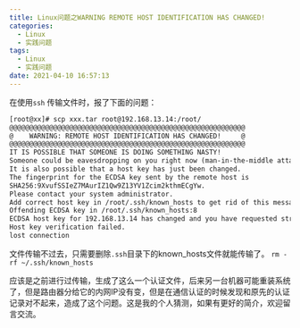 ```yaml
---
title: Linux问题之WARNING REMOTE HOST IDENTIFICATION HAS CHANGED!
categories:
  - Linux
  - 实践问题
tags:
  - Linux
  - 实践问题
date: 2021-04-10 16:57:13
---
```


在使用`ssh` 传输文件时，报了下面的问题：

```txt
[root@xx]# scp xxx.tar root@192.168.13.14:/root/
@@@@@@@@@@@@@@@@@@@@@@@@@@@@@@@@@@@@@@@@@@@@@@@@@@@@@@@@@@@
@    WARNING: REMOTE HOST IDENTIFICATION HAS CHANGED!     @
@@@@@@@@@@@@@@@@@@@@@@@@@@@@@@@@@@@@@@@@@@@@@@@@@@@@@@@@@@@
IT IS POSSIBLE THAT SOMEONE IS DOING SOMETHING NASTY!
Someone could be eavesdropping on you right now (man-in-the-middle attack)!
It is also possible that a host key has just been changed.
The fingerprint for the ECDSA key sent by the remote host is
SHA256:9XvufSSIeZ7MAurIZ1Qw9Z13YV1Zcim2kthmECgYw.
Please contact your system administrator.
Add correct host key in /root/.ssh/known_hosts to get rid of this message.
Offending ECDSA key in /root/.ssh/known_hosts:8
ECDSA host key for 192.168.13.14 has changed and you have requested strict checking.
Host key verification failed.
lost connection
```

文件传输不过去，只需要删除`.ssh`目录下的known_hosts文件就能传输了。
`rm -rf ~/.ssh/known_hosts`

应该是之前进行过传输，生成了这么一个认证文件，后来另一台机器可能重装系统了，但是路由器分给它的内网IP没有变，但是在通信认证的时候发现和原先的认证记录对不起来，造成了这个问题。这是我的个人猜测，如果有更好的简介，欢迎留言交流。


